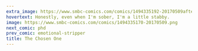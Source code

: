 ```yaml
---
extra_image: https://www.smbc-comics.com/comics/1494335192-20170509after.png
hovertext: Honestly, even when I'm sober, I'm a little stabby.
image: https://www.smbc-comics.com/comics/1494335170-20170509.png
next_comic: phd
prev_comic: emotional-stripper
title: The Chosen One
---
```


